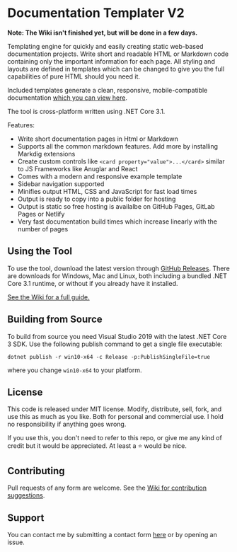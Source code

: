 # Documentation Templater V2

**Note: The Wiki isn't finished yet, but will be done in a few days.**

Templating engine for quickly and easily creating static web-based documentation projects. Write short and readable HTML or Markdown code containing only the important information for each page. All styling and layouts are defined in templates which can be changed to give you the full capabilities of pure HTML should you need it.

Included templates generate a clean, responsive, mobile-compatible documentation [which you can view here](https://documentation-templater-sample.jam-es.com/).

The tool is cross-platform written using .NET Core 3.1.

Features:  
- Write short documentation pages in Html or Markdown  
- Supports all the common markdown features. Add more by installing Markdig extensions  
- Create custom controls like `<card property="value">...</card>` similar to JS Frameworks like Anuglar and React  
- Comes with a modern and responsive example template  
- Sidebar navigation supported  
- Minifies output HTML, CSS and JavaScript for fast load times  
- Output is ready to copy into a public folder for hosting  
- Output is static so free hosting is availalbe on GitHub Pages, GitLab Pages or Netlify  
- Very fast documentation build times which increase linearly with the number of pages  

## Using the Tool

To use the tool, download the latest version through [GitHub Releases](https://github.com/James231/documentation-templater/releases). There are downloads for Windows, Mac and Linux, both including a bundled .NET Core 3.1 runtime, or without if you already have it installed.

[See the Wiki for a full guide.]()

## Building from Source

To build from source you need Visual Studio 2019 with the latest .NET Core 3 SDK. Use the following publish command to get a single file executable:
```
dotnet publish -r win10-x64 -c Release -p:PublishSingleFile=true
```
where you change `win10-x64` to your platform.

## License

This code is released under MIT license. Modify, distribute, sell, fork, and use this as much as you like. Both for personal and commercial use. I hold no responsibility if anything goes wrong.

If you use this, you don't need to refer to this repo, or give me any kind of credit but it would be appreciated. At least a :star: would be nice.

## Contributing

Pull requests of any form are welcome. See the [Wiki for contribution suggestions]().

## Support

You can contact me by submitting a contact form [here](https://jam-es.com) or by opening an issue.